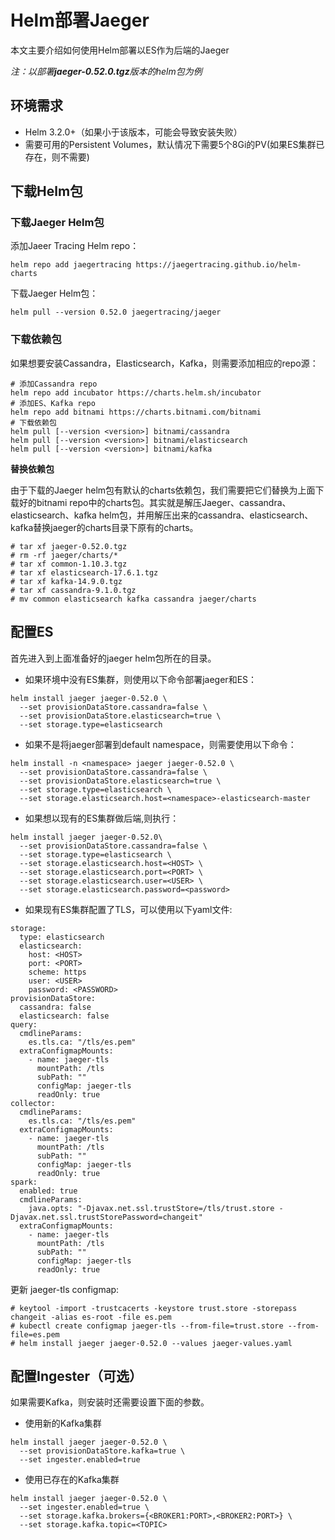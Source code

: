 # Helm部署Jaeger

本文主要介绍如何使用Helm部署以ES作为后端的Jaeger

*注：以部署**jaeger-0.52.0.tgz**版本的helm包为例*

## 环境需求

- Helm 3.2.0+（如果小于该版本，可能会导致安装失败）
- 需要可用的Persistent Volumes，默认情况下需要5个8Gi的PV(如果ES集群已存在，则不需要)

## 下载Helm包

### 下载Jaeger Helm包

添加Jaeer Tracing Helm repo：

```
helm repo add jaegertracing https://jaegertracing.github.io/helm-charts
```

下载Jaeger Helm包：

```
helm pull --version 0.52.0 jaegertracing/jaeger
```

### 下载依赖包

如果想要安装Cassandra，Elasticsearch，Kafka，则需要添加相应的repo源：

```
# 添加Cassandra repo
helm repo add incubator https://charts.helm.sh/incubator
# 添加ES、Kafka repo
helm repo add bitnami https://charts.bitnami.com/bitnami
# 下载依赖包
helm pull [--version <version>] bitnami/cassandra
helm pull [--version <version>] bitnami/elasticsearch
helm pull [--version <version>] bitnami/kafka
```

**替换依赖包**

由于下载的Jaeger helm包有默认的charts依赖包，我们需要把它们替换为上面下载好的bitnami repo中的charts包。其实就是解压Jaeger、cassandra、elasticsearch、kafka helm包，并用解压出来的cassandra、elasticsearch、kafka替换jaeger的charts目录下原有的charts。

```
# tar xf jaeger-0.52.0.tgz
# rm -rf jaeger/charts/*
# tar xf common-1.10.3.tgz
# tar xf elasticsearch-17.6.1.tgz
# tar xf kafka-14.9.0.tgz
# tar xf cassandra-9.1.0.tgz
# mv common elasticsearch kafka cassandra jaeger/charts
```

## 配置ES

首先进入到上面准备好的jaeger helm包所在的目录。

- 如果环境中没有ES集群，则使用以下命令部署jaeger和ES：

```
helm install jaeger jaeger-0.52.0 \
  --set provisionDataStore.cassandra=false \
  --set provisionDataStore.elasticsearch=true \
  --set storage.type=elasticsearch
```

- 如果不是将jaeger部署到default namespace，则需要使用以下命令：

```
helm install -n <namespace> jaeger jaeger-0.52.0 \
  --set provisionDataStore.cassandra=false \
  --set provisionDataStore.elasticsearch=true \
  --set storage.type=elasticsearch \
  --set storage.elasticsearch.host=<namespace>-elasticsearch-master
```

- 如果想以现有的ES集群做后端,则执行：

```
helm install jaeger jaeger-0.52.0\
  --set provisionDataStore.cassandra=false \
  --set storage.type=elasticsearch \
  --set storage.elasticsearch.host=<HOST> \
  --set storage.elasticsearch.port=<PORT> \
  --set storage.elasticsearch.user=<USER> \
  --set storage.elasticsearch.password=<password>
```

- 如果现有ES集群配置了TLS，可以使用以下yaml文件:

```
storage:
  type: elasticsearch
  elasticsearch:
    host: <HOST>
    port: <PORT>
    scheme: https
    user: <USER>
    password: <PASSWORD>
provisionDataStore:
  cassandra: false
  elasticsearch: false
query:
  cmdlineParams:
    es.tls.ca: "/tls/es.pem"
  extraConfigmapMounts:
    - name: jaeger-tls
      mountPath: /tls
      subPath: ""
      configMap: jaeger-tls
      readOnly: true
collector:
  cmdlineParams:
    es.tls.ca: "/tls/es.pem"
  extraConfigmapMounts:
    - name: jaeger-tls
      mountPath: /tls
      subPath: ""
      configMap: jaeger-tls
      readOnly: true
spark:
  enabled: true
  cmdlineParams:
    java.opts: "-Djavax.net.ssl.trustStore=/tls/trust.store -Djavax.net.ssl.trustStorePassword=changeit"
  extraConfigmapMounts:
    - name: jaeger-tls
      mountPath: /tls
      subPath: ""
      configMap: jaeger-tls
      readOnly: true
```

更新 jaeger-tls configmap:

```
# keytool -import -trustcacerts -keystore trust.store -storepass changeit -alias es-root -file es.pem
# kubectl create configmap jaeger-tls --from-file=trust.store --from-file=es.pem
# helm install jaeger jaeger-0.52.0 --values jaeger-values.yaml
```

## 配置Ingester（可选）

如果需要Kafka，则安装时还需要设置下面的参数。

- 使用新的Kafka集群

```
helm install jaeger jaeger-0.52.0 \
  --set provisionDataStore.kafka=true \
  --set ingester.enabled=true
```

- 使用已存在的Kafka集群

```
helm install jaeger jaeger-0.52.0 \
  --set ingester.enabled=true \
  --set storage.kafka.brokers={<BROKER1:PORT>,<BROKER2:PORT>} \
  --set storage.kafka.topic=<TOPIC>
```